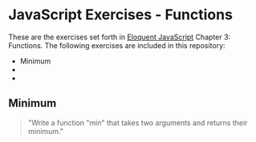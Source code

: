 JavaScript Exercises - Functions
=========

These are the exercises set forth in [Eloquent JavaScript] Chapter 3: Functions. The following exercises are included in this repository:

  - Minimum
  -
  -



Minimum
----
>"Write a function "min" that takes two arguments and returns their minimum."



[Eloquent JavaScript]:http://eloquentjavascript.net/02_program_structure.html
